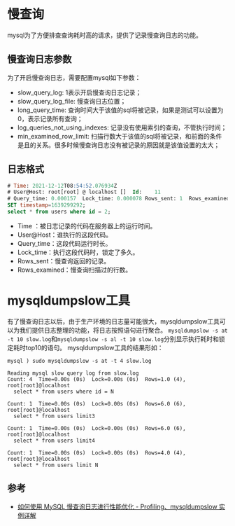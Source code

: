 # 慢查询
mysql为了方便排查查询耗时高的请求，提供了记录慢查询日志的功能。

## 慢查询日志参数
为了开启慢查询日志，需要配置mysql如下参数：
- slow_query_log: 1表示开启慢查询日志记录；
- slow_query_log_file: 慢查询日志位置；
- long_query_time: 查询时间大于该值的sql将被记录，如果是测试可以设置为0，表示记录所有查询；
- log_queries_not_using_indexes: 记录没有使用索引的查询，不管执行时间；
- min_examined_row_limit: 扫描行数大于该值的sql将被记录，和前面的条件是且的关系。很多时候慢查询日志没有被记录的原因就是该值设置的太大；

## 日志格式
```sql
# Time: 2021-12-12T08:54:52.076934Z
# User@Host: root[root] @ localhost []  Id:    11
# Query_time: 0.000157  Lock_time: 0.000078 Rows_sent: 1  Rows_examined: 1
SET timestamp=1639299292;
select * from users where id = 2;
```
- Time ：被日志记录的代码在服务器上的运行时间。
- User@Host：谁执行的这段代码。
- Query_time：这段代码运行时长。
- Lock_time：执行这段代码时，锁定了多久。
- Rows_sent：慢查询返回的记录。
- Rows_examined：慢查询扫描过的行数。

# mysqldumpslow工具
有了慢查询日志以后，由于生产环境的日志量可能很大，mysqldumpslow工具可以为我们提供日志整理的功能，将日志按照语句进行聚合。
`mysqldumpslow -s at -t 10 slow.log`和`mysqldumpslow -s al -t 10 slow.log`分别显示执行耗时和锁定耗时top10的语句。
mysqldumpslow工具的结果形如：
```
mysql ) sudo mysqldumpslow -s at -t 4 slow.log

Reading mysql slow query log from slow.log
Count: 4  Time=0.00s (0s)  Lock=0.00s (0s)  Rows=1.0 (4), root[root]@localhost
  select * from users where id = N

Count: 1  Time=0.00s (0s)  Lock=0.00s (0s)  Rows=6.0 (6), root[root]@localhost
  select * from users limit3

Count: 1  Time=0.00s (0s)  Lock=0.00s (0s)  Rows=6.0 (6), root[root]@localhost
  select * from users limit4

Count: 1  Time=0.00s (0s)  Lock=0.00s (0s)  Rows=4.0 (4), root[root]@localhost
  select * from users limit N
```

## 参考
- [如何使用 MySQL 慢查询日志进行性能优化 - Profiling、mysqldumpslow 实例详解](https://kalacloud.com/blog/how-to-use-mysql-slow-query-log-profiling-mysqldumpslow/)